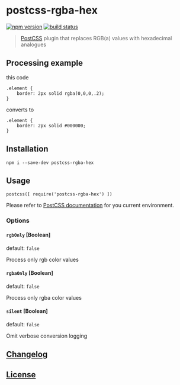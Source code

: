 # postcss-rgba-hex

[![npm version](https://badge.fury.io/js/postcss-rgba-hex.svg)](https://www.npmjs.com/package/postcss-rgba-hex) [![build status](https://travis-ci.org/XOP/postcss-rgba-hex.svg)](https://travis-ci.org/XOP/postcss-rgba-hex)

> [PostCSS](https://github.com/postcss/postcss) plugin that replaces RGB(a) values with hexadecimal analogues


## Processing example

this code

```
.element {
    border: 2px solid rgba(0,0,0,.2);
}
```

converts to

```
.element {
    border: 2px solid #000000;
}
```


## Installation

```
npm i --save-dev postcss-rgba-hex
```


## Usage

```
postcss([ require('postcss-rgba-hex') ])
```
Please refer to [PostCSS documentation](https://github.com/postcss/postcss#usage) for you current environment.


### Options

#### `rgbOnly` [Boolean]
default: `false`

Process only rgb color values

#### `rgbaOnly` [Boolean]
default: `false`

Process only rgba color values

#### `silent` [Boolean]
default: `false`

Omit verbose conversion logging


## [Changelog](CHANGELOG)


## [License](LICENSE)
